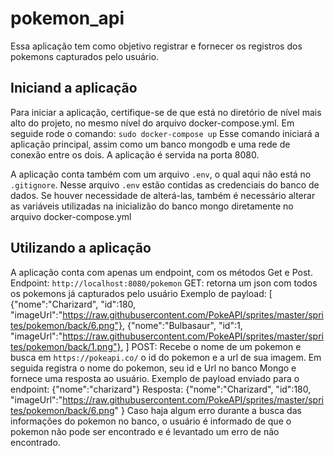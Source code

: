 # pokemon_api

Essa aplicação tem como objetivo registrar e fornecer os registros dos pokemons capturados pelo usuário.

## Iniciand a aplicação

Para iniciar a aplicação, certifique-se de que está no diretório de nível mais alto do projeto, no mesmo nível do arquivo
docker-compose.yml. Em seguide rode o comando:
`sudo docker-compose up`
Esse comando iniciará a aplicação principal, assim como um banco mongodb e uma rede de conexão entre os dois. A aplicação é
servida na porta 8080.

A aplicação conta também com um arquivo `.env`, o qual aqui não está no `.gitignore`. Nesse arquivo `.env` estão
contidas as credenciais do banco de dados. Se houver necessidade de alterá-las, também é necessário alterar as variáveis
utilizadas na inicializão do banco mongo diretamente no arquivo docker-compose.yml

## Utilizando a aplicação

A aplicação conta com apenas um endpoint, com os métodos Get e Post.
Endpoint: `http://localhost:8080/pokemon`
GET: retorna um json com todos os pokemons já capturados pelo usuário
    Exemplo de payload: [
    {"nome":"Charizard",
    "id":180,
    "imageUrl":"https://raw.githubusercontent.com/PokeAPI/sprites/master/sprites/pokemon/back/6.png"},
    {"nome":"Bulbasaur",
    "id":1,
    "imageUrl":"https://raw.githubusercontent.com/PokeAPI/sprites/master/sprites/pokemon/back/1.png"},
]
POST:
    Recebe o nome de um pokemon e busca em `https://pokeapi.co/` o id do pokemon e a url de sua imagem. Em seguida
    registra o nome do pokemon, seu id e Url no banco Mongo e fornece uma resposta ao usuário.
    Exemplo de payload enviado para o endpoint:    {"nome":"charizard"}
    Resposta:
    {"nome":"Charizard",
    "id":180,
    "imageUrl":"https://raw.githubusercontent.com/PokeAPI/sprites/master/sprites/pokemon/back/6.png"
    }
    Caso haja algum erro durante a busca das informações do pokemon no banco, o usuário é informado de que o pokemon
não pode ser encontrado e é levantado um erro de não encontrado.
    
